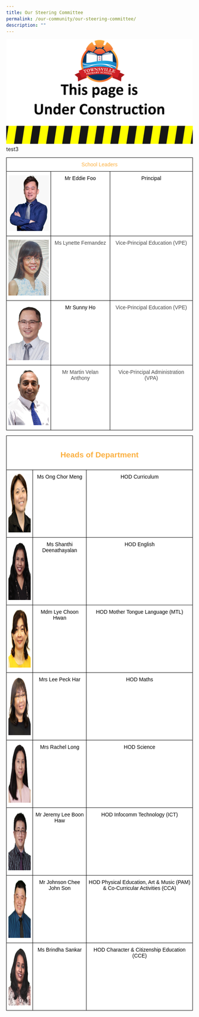 ```yaml
---
title: Our Steering Committee
permalink: /our-community/our-steering-committee/
description: ""
---
```

![](/images/Construction.jpg)
test3

<style type="text/css">
.tg  {border-collapse:collapse;border-spacing:0;}
.tg td{border-color:black;border-style:solid;border-width:1px;font-family:Arial, sans-serif;font-size:14px;
  overflow:hidden;padding:10px 5px;word-break:normal;}
.tg th{border-color:black;border-style:solid;border-width:1px;font-family:Arial, sans-serif;font-size:14px;
  font-weight:normal;overflow:hidden;padding:10px 5px;word-break:normal;}
.tg .tg-ogew{background-color:#FFF;color:#484848;text-align:center;vertical-align:top}
.tg .tg-edel{background-color:#FFF;color:#FBB041;text-align:center;vertical-align:top}
.tg .tg-06je{background-color:#FFF;color:#484848;text-align:left;vertical-align:top}
</style>
<table class="tg">
<thead>
  <tr>
    <th class="tg-edel" colspan="3"><span style="font-weight:normal;font-style:inherit;color:#FBB041">School Leaders</span></th>
  </tr>
</thead>
<tbody>
  <tr>
    <td class="tg-ogew"><img src="/images/School%20Leaders/Eddie%20Foo2.jpg" width="113" height="150"></td>
    <td class="tg-ogew"><span style="font-weight:400;font-style:normal;text-decoration:none;color:#000;background-color:transparent">Mr Eddie Foo</span></td>
    <td class="tg-ogew"><span style="font-weight:400;font-style:normal;text-decoration:none;color:#000;background-color:transparent">Principal</span></td>
  </tr>
  <tr>
    <td class="tg-ogew"><img src="/images/School%20Leaders/Ms%20Lynette%20Fernandez_VPE2.jpeg" alt="Image" width="113" height="150"></td>
    <td class="tg-ogew"><span style="font-weight:400;font-style:normal;text-decoration:none">Ms Lynette Fernandez</span></td>
    <td class="tg-ogew"><span style="font-weight:400;font-style:normal;text-decoration:none">Vice-Principal Education (VPE)</span></td>
  </tr>
  <tr>
    <td class="tg-ogew"><img src="/images/School%20Leaders/Sunny%20Ho.jpeg" alt="Image" width="113" height="150"></td>
    <td class="tg-ogew"><span style="font-weight:400;font-style:normal;text-decoration:none;color:#000;background-color:transparent">Mr Sunny Ho</span></td>
    <td class="tg-ogew"><span style="font-weight:400;font-style:normal;text-decoration:none">Vice-Principal Education (VPE)</span></td>
  </tr>
  <tr>
    <td class="tg-06je"><img src="/images/School%20Leaders/Martin%20Velan%20Anthony.jpeg" alt="Image" width="113" height="151"></td>
    <td class="tg-ogew"><span style="font-weight:400;font-style:normal;text-decoration:none">Mr Martin Velan Anthony</span></td>
    <td class="tg-ogew"><span style="font-weight:400;font-style:normal;text-decoration:none">Vice-Principal Administration (VPA)</span></td>
  </tr>
</tbody>
</table>


<style type="text/css">
.tg  {border-collapse:collapse;border-spacing:0;}
.tg td{border-color:black;border-style:solid;border-width:1px;font-family:Arial, sans-serif;font-size:14px;
  overflow:hidden;padding:10px 5px;word-break:normal;}
.tg th{border-color:black;border-style:solid;border-width:1px;font-family:Arial, sans-serif;font-size:14px;
  font-weight:normal;overflow:hidden;padding:10px 5px;word-break:normal;}
.tg .tg-ogew{background-color:#FFF;color:#484848;text-align:center;vertical-align:top}
.tg .tg-edel{background-color:#FFF;color:#FBB041;text-align:center;vertical-align:top}
.tg .tg-06je{background-color:#FFF;color:#484848;text-align:left;vertical-align:top}
</style>
<table class="tg">
<thead>
  <tr>
    <th class="tg-edel" colspan="3"><span style="font-weight:normal;color:#FBB041"><h2>Heads of Department</h2></span></th>
  </tr>
</thead>
<tbody>
  <tr>
    <td class="tg-06je"><img src="/images/Teaching%20Staff/Ms%20Ong%20Chor%20Meng%20(HOD%20Curriculum)2.jpg" width="119" height="158"></td>
    <td class="tg-ogew"><span style="font-weight:400;font-style:normal;text-decoration:none;color:#000;background-color:transparent">Ms Ong Chor Meng</span></td>
    <td class="tg-ogew"><span style="font-weight:400;font-style:normal;text-decoration:none;color:#000;background-color:transparent">HOD Curriculum</span></td>
  </tr>
  <tr>
    <td class="tg-06je"><img src="/images/Teaching%20Staff/Shanthi%20Deenathayalan.jpeg" alt="Image" width="119" height="158"></td>
    <td class="tg-ogew"><span style="font-weight:400;font-style:normal;text-decoration:none;color:#000;background-color:transparent">Ms Shanthi Deenathayalan</span></td>
    <td class="tg-ogew"><span style="font-weight:400;font-style:normal;text-decoration:none;color:#000;background-color:transparent">HOD English</span></td>
  </tr>
  <tr>
    <td class="tg-06je"><img src="/images/Teaching%20Staff/Mdm%20Lye%20Choon%20Hwan%20(HOD%20MT)2.jpg" alt="Image" width="119" height="158"></td>
    <td class="tg-ogew"><span style="font-weight:400;font-style:normal;text-decoration:none;color:#000;background-color:transparent">Mdm Lye Choon Hwan</span></td>
    <td class="tg-ogew"><span style="font-weight:400;font-style:normal;text-decoration:none;color:#000;background-color:transparent">HOD Mother Tongue Language (MTL)</span></td>
  </tr>
  <tr>
    <td class="tg-06je"><img src="/images/Teaching%20Staff/Mrs%20Lee%20Peck%20Har%20(HOD%20Math)2.jpg" alt="Image" width="119" height="158"></td>
    <td class="tg-ogew"><span style="font-weight:400;font-style:normal;text-decoration:none;color:#000;background-color:transparent">Mrs Lee Peck Har</span></td>
    <td class="tg-ogew"><span style="font-weight:400;font-style:normal;text-decoration:none;color:#000;background-color:transparent">HOD Maths</span></td>
  </tr>
  <tr>
    <td class="tg-06je"><img src="/images/Teaching%20Staff/Rachel%20Long.jpeg" alt="Image" width="119" height="158"></td>
    <td class="tg-ogew"><span style="font-weight:400;font-style:normal;text-decoration:none;color:#000;background-color:transparent">Mrs Rachel Long</span></td>
    <td class="tg-ogew"><span style="font-weight:400;font-style:normal;text-decoration:none;color:#000;background-color:transparent">HOD Science</span></td>
  </tr>
  <tr>
    <td class="tg-06je"><img src="/images/Teaching%20Staff/Lee%20Boon%20Haw%20Jeremy.jpeg" alt="Image" width="119" height="158"></td>
    <td class="tg-ogew"><span style="font-weight:400;font-style:normal;text-decoration:none;color:#000;background-color:transparent">Mr Jeremy Lee Boon Haw</span></td>
    <td class="tg-ogew"><span style="font-weight:400;font-style:normal;text-decoration:none;color:#000;background-color:transparent">HOD Infocomm Technology (ICT)</span></td>
  </tr>
  <tr>
    <td class="tg-06je"><img src="/images/Teaching%20Staff/Johnson%20Chee%20John%20Son.jpeg" alt="Image" width="119" height="158"></td>
    <td class="tg-ogew"><span style="font-weight:400;font-style:normal;text-decoration:none;color:#000;background-color:transparent">Mr Johnson Chee John Son</span></td>
    <td class="tg-ogew"><span style="font-weight:400;font-style:normal;text-decoration:none;color:#000;background-color:transparent">HOD Physical Education, Art &amp; Music (PAM) &amp; Co-Curricular Activities (CCA)</span></td>
  </tr>
  <tr>
    <td class="tg-06je"><img src="/images/Teaching%20Staff/Brindha%20Sankar.jpeg" alt="Image" width="119" height="158"></td>
    <td class="tg-ogew"><span style="font-weight:400;font-style:normal;text-decoration:none;color:#000;background-color:transparent">Ms Brindha Sankar</span></td>
    <td class="tg-ogew"><span style="font-weight:400;font-style:normal;text-decoration:none;color:#000;background-color:transparent">HOD Character &amp; Citizenship Education (CCE)</span></td>
  </tr>
</tbody>
</table>